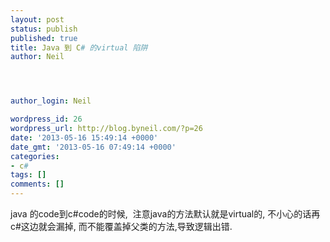 ```yaml
---
layout: post
status: publish
published: true
title: Java 到 C# 的virtual 陷阱
author: Neil




author_login: Neil

wordpress_id: 26
wordpress_url: http://blog.byneil.com/?p=26
date: '2013-05-16 15:49:14 +0000'
date_gmt: '2013-05-16 07:49:14 +0000'
categories:
- c#
tags: []
comments: []
---
```

<p>java 的code到c#code的时候, &nbsp;注意java的方法默认就是virtual的, 不小心的话再c#这边就会漏掉, 而不能覆盖掉父类的方法,导致逻辑出错.</p>
<p>&nbsp;</p>

